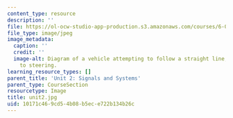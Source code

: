 ```yaml
---
content_type: resource
description: ''
file: https://ol-ocw-studio-app-production.s3.amazonaws.com/courses/6-01sc-introduction-to-electrical-engineering-and-computer-science-i-spring-2011/10171c469cd54b08b5ece722b134b26c_unit2.jpg
file_type: image/jpeg
image_metadata:
  caption: ''
  credit: ''
  image-alt: Diagram of a vehicle attempting to follow a straight line, and its responses
    to steering.
learning_resource_types: []
parent_title: 'Unit 2: Signals and Systems'
parent_type: CourseSection
resourcetype: Image
title: unit2.jpg
uid: 10171c46-9cd5-4b08-b5ec-e722b134b26c
---
```

